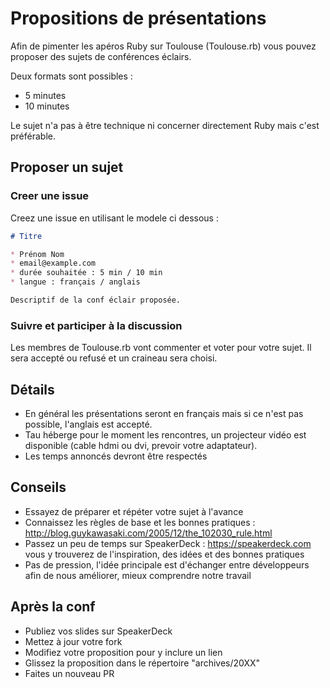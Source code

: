# Propositions de présentations

Afin de pimenter les apéros Ruby sur Toulouse (Toulouse.rb) vous pouvez proposer des sujets de conférences éclairs.

Deux formats sont possibles :

* 5 minutes
* 10 minutes 

Le sujet n'a pas à être technique ni concerner directement Ruby mais c'est préférable.

## Proposer un sujet

### Creer une issue

Creez une issue en utilisant le modele ci dessous :

```markdown
# Titre

* Prénom Nom
* email@example.com
* durée souhaitée : 5 min / 10 min
* langue : français / anglais

Descriptif de la conf éclair proposée.
```

### Suivre et participer à la discussion

Les membres de Toulouse.rb vont commenter et voter pour votre sujet. Il sera accepté ou refusé et un craineau sera choisi.

## Détails

* En général les présentations seront en français mais si ce n'est pas possible, l'anglais est accepté.
* Tau héberge pour le moment les rencontres, un projecteur vidéo est disponible (cable hdmi ou dvi, prevoir votre adaptateur).
* Les temps annoncés devront être respectés

## Conseils

* Essayez de préparer et répéter votre sujet à l'avance
* Connaissez les règles de base et les bonnes pratiques : http://blog.guykawasaki.com/2005/12/the_102030_rule.html
* Passez un peu de temps sur SpeakerDeck : https://speakerdeck.com vous y trouverez de l'inspiration, des idées et des bonnes pratiques
* Pas de pression, l'idée principale est d'échanger entre développeurs afin de nous améliorer, mieux comprendre notre travail

## Après la conf

* Publiez vos slides sur SpeakerDeck
* Mettez à jour votre fork
* Modifiez votre proposition pour y inclure un lien
* Glissez la proposition dans le répertoire "archives/20XX"
* Faites un nouveau PR
